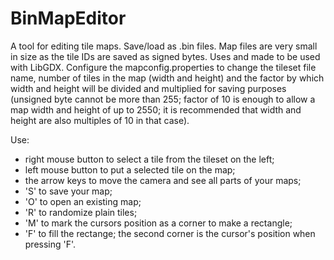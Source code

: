 # BinMapEditor
A tool for editing tile maps. Save/load as .bin files. Map files are very small in size as the tile IDs are saved as signed bytes. Uses and made to be used with LibGDX. Configure the mapconfig.properties to change the tileset file name, number of tiles in the map (width and height) and the factor by which width and height will be divided and multiplied for saving purposes (unsigned byte cannot be more than 255; factor of 10 is enough to allow a map width and height of up to 2550; it is recommended that width and height are also multiples of 10 in that case).

Use:
- right mouse button to select a tile from the tileset on the left;
- left mouse button to put a selected tile on the map;
- the arrow keys to move the camera and see all parts of your maps;
- 'S' to save your map;
- 'O' to open an existing map;
- 'R' to randomize plain tiles;
- 'M' to mark the cursors position as a corner to make a rectangle;
- 'F' to fill the rectange; the second corner is the cursor's position when pressing 'F'.
